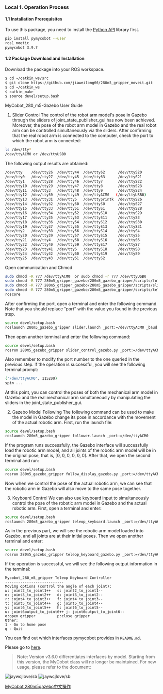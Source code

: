 ### Local 1. Operation Process
#### 1.1 Installation Prerequisites 

To use this package, you need to install the [Python API](https://github.com/elephantrobotics/pymycobot.git) library first. 

```bash
pip install pymycobot --user
ros1 noetic
pymycobot 3.9.7
```


#### 1.2 Package Download and Installation 

Download the package into your ROS workspace.

```bash
$ cd ~/catkin_ws/src
$ git clone https://github.com/jiaweilong66/280m5_gripper_moveit.git
$ cd ~/catkin_ws
$ catkin_make
$ source devel/setup.bash
```


MyCobot_280_m5-Gazebo User Guide
1. Slider Control
The control of the robot arm model's pose in Gazebo through the sliders of joint_state_publisher_gui has now been achieved. Moreover, the pose of the robot arm model in Gazebo and the real robot arm can be controlled simultaneously via the sliders.
After confirming that the real robot arm is connected to the computer, check the port to which the robot arm is connected: 

```bash
ls /dev/tty*
/dev/ttyACM0 or /dev/ttyUSB0
```

The following output results are obtained: 

```bash
/dev/tty    /dev/tty26  /dev/tty44  /dev/tty62      /dev/ttyS20
/dev/tty0   /dev/tty27  /dev/tty45  /dev/tty63      /dev/ttyS21
/dev/tty1   /dev/tty28  /dev/tty46  /dev/tty7       /dev/ttyS22
/dev/tty10  /dev/tty29  /dev/tty47  /dev/tty8       /dev/ttyS23
/dev/tty11  /dev/tty3   /dev/tty48  /dev/tty9       /dev/ttyS24
/dev/tty12  /dev/tty30  /dev/tty49  /dev/ttyACM0   (/dev/ttyUSB0)
/dev/tty13  /dev/tty31  /dev/tty5   /dev/ttyprintk  /dev/ttyS26
/dev/tty14  /dev/tty32  /dev/tty50  /dev/ttyS0      /dev/ttyS27
/dev/tty15  /dev/tty33  /dev/tty51  /dev/ttyS1      /dev/ttyS28
/dev/tty16  /dev/tty34  /dev/tty52  /dev/ttyS10     /dev/ttyS29
/dev/tty17  /dev/tty35  /dev/tty53  /dev/ttyS11     /dev/ttyS3
/dev/tty18  /dev/tty36  /dev/tty54  /dev/ttyS12     /dev/ttyS30
/dev/tty19  /dev/tty37  /dev/tty55  /dev/ttyS13     /dev/ttyS31
/dev/tty2   /dev/tty38  /dev/tty56  /dev/ttyS14     /dev/ttyS4
/dev/tty20  /dev/tty39  /dev/tty57  /dev/ttyS15     /dev/ttyS5
/dev/tty21  /dev/tty4   /dev/tty58  /dev/ttyS16     /dev/ttyS6
/dev/tty22  /dev/tty40  /dev/tty59  /dev/ttyS17     /dev/ttyS7
/dev/tty23  /dev/tty41  /dev/tty6   /dev/ttyS18     /dev/ttyS8
/dev/tty24  /dev/tty42  /dev/tty60  /dev/ttyS19     /dev/ttyS9
/dev/tty25  /dev/tty43  /dev/tty61  /dev/ttyS2
```

Open communication and Chmod

```bash
sudo chmod -R 777 /dev/ttyACM0  or sudo chmod -r 777 /dev/ttyUSB0
sudo chmod -R 777 280m5_gripper_gazebo/280m5_gazebo_gripper/scripts/follow_display_gazebo.py
sudo chmod -R 777 280m5_gripper_gazebo/280m5_gazebo_gripper/scripts/slider_control_gazebo.py
sudo chmod -R 777 280m5_gripper_gazebo/280m5_gazebo_gripper/scripts/teleop_keyboard_gazebo.py
roscore
```

After confirming the port, open a terminal and enter the following command. Note that you should replace "port" with the value you found in the previous step. 

```bash
source devel/setup.bash
roslaunch 280m5_gazebo_gripper slider.launch _port:=/dev/ttyACM0 _baud:=115200
```


Then open another terminal and enter the following command: 

```bash
source devel/setup.bash
rosrun 280m5_gazebo_gripper slider_control_gazebo.py _port:=/dev/ttyACM0 _baud:=115200
```


Also remember to modify the port number to the one queried in the previous step. If the operation is successful, you will see the following terminal prompt: 

```bash
('/dev/ttyACM0', 115200)
spin ...
```


At this point, you can control the poses of both the mechanical arm model in Gazebo and the real mechanical arm simultaneously by manipulating the sliders in the joint_state_publisher_gui. 

2. Gazebo Model Following
The following command can be used to make the model in Gazebo change its pose in accordance with the movement of the actual robotic arm. First, run the launch file: 

```bash
source devel/setup.bash
roslaunch 280m5_gazebo_gripper follower.launch _port:=/dev/ttyACM0
```


If the program runs successfully, the Gazebo interface will successfully load the robotic arm model, and all joints of the robotic arm model will be in the original pose, that is, [0, 0, 0, 0, 0, 0]. After that, we open the second terminal and run: 

```bash
source devel/setup.bash
rosrun 280m5_gazebo_gripper follow_display_gazebo.py _port:=/dev/ttyACM0 _baud:=115200
```


Now when we control the pose of the actual robotic arm, we can see that the robotic arm in Gazebo will also move to the same pose together. 

3. Keyboard Control
We can also use keyboard input to simultaneously control the pose of the robotic arm model in Gazebo and the actual robotic arm. First, open a terminal and enter: 

```bash
source devel/setup.bash
roslaunch 280m5_gazebo_gripper teleop_keyboard.launch _port:=/dev/ttyACM0 _baud:=115200
```


As in the previous part, we will see the robotic arm model loaded into Gazebo, and all joints are at their initial poses. Then we open another terminal and enter: 

```bash
source devel/setup.bash
rosrun 280m5_gazebo_gripper teleop_keyboard_gazebo.py _port:=/dev/ttyACM0 _baud:=115200
```


If the operation is successful, we will see the following output information in the terminal: 

```shell
Mycobot_280_m5_gripper Teleop Keyboard Controller
---------------------------
Movimg options (control the angle of each joint):
w: joint2_to_joint1++   s: joint2_to_joint1--
e: joint3_to_joint2++   d: joint3_to_joint2--
r: joint4_to_joint3++   f: joint4_to_joint3--
t: joint5_to_joint4++   g: joint5_to_joint4--
y: joint6_to_joint5++   h: joint6_to_joint5--
u: joint6output_to_joint6++ j: joint6output_to_joint6--
o:open gripper          p:close gripper
Other:
1 - Go to home pose
q - Quit
```

You can find out which interfaces pymycobot provides in `README.md`.

Please go to [here](./READMECN.md).


> Note: Version v3.6.0 differentiates interfaces by model. Starting from this version, the MyCobot class will no longer be maintained. For new usage, please refer to the document: 

![jaywcjlove/sb](https://jaywcjlove.github.io/sb/lang/chinese.svg)   ![jaywcjlove/sb](https://jaywcjlove.github.io/sb/lang/english.svg)

[MyCobot 280m5gazebo中文操作](./READMECN.md)
